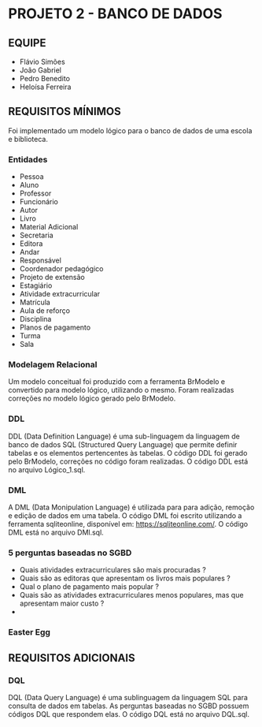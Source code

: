 # PROJETO 2 - BANCO DE DADOS
## EQUIPE
- Flávio Simões
- João Gabriel
- Pedro Benedito
- Heloísa Ferreira

## REQUISITOS MÍNIMOS
Foi implementado um modelo lógico para o banco de dados de uma escola e biblioteca.

### Entidades 
- Pessoa    
- Aluno     
- Professor 
- Funcionário
- Autor      
- Livro      
- Material Adicional 
- Secretaria 
- Editora    
- Andar      
- Responsável 
- Coordenador pedagógico
- Projeto de extensão 
- Estagiário
- Atividade extracurricular
- Matrícula
- Aula de reforço
- Disciplina
- Planos de pagamento
- Turma 
- Sala

### Modelagem Relacional
Um modelo conceitual foi produzido com a ferramenta BrModelo e convertido para
modelo lógico, utilizando o mesmo. Foram realizadas correções no modelo lógico gerado 
pelo BrModelo. 

### DDL
DDL (Data Definition Language) é uma sub-linguagem da linguagem de banco de dados SQL 
(Structured Query Language)
que permite definir tabelas e os elementos pertencentes às tabelas. O código DDL 
foi gerado pelo BrModelo, correções no código foram realizadas.
O código DDL está no arquivo Lógico_1.sql.

### DML
A DML (Data Monipulation Language) é utilizada para para adição, remoção e edição
de dados em uma tabela. O código DML foi escrito utilizando a ferramenta sqliteonline,
disponível em: https://sqliteonline.com/. O código DML está no arquivo DMl.sql.

### 5 perguntas baseadas no SGBD
- Quais atividades extracurriculares são mais procuradas ?
- Quais são as editoras que apresentam os livros mais populares ?
- Qual o plano de pagamento mais popular ?
- Quais são as atividades extracurriculares menos populares, mas que apresentam maior custo ?
- 

### Easter Egg

## REQUISITOS ADICIONAIS
###  DQL
DQL (Data Query Language) é uma sublinguagem da linguagem SQL para consulta de dados em tabelas.
As perguntas baseadas no SGBD possuem códigos DQL que respondem elas. O código DQL está no arquivo DQL.sql.
